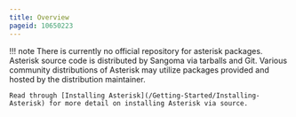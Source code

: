 ```yaml
---
title: Overview
pageid: 10650223
---
```


!!! note 
    There is currently no official repository for asterisk packages. Asterisk source code is distributed by Sangoma via tarballs and Git. Various community distributions of Asterisk may utilize packages provided and hosted by the distribution maintainer.

    Read through [Installing Asterisk](/Getting-Started/Installing-Asterisk) for more detail on installing Asterisk via source.

[//]: # (end-note)
